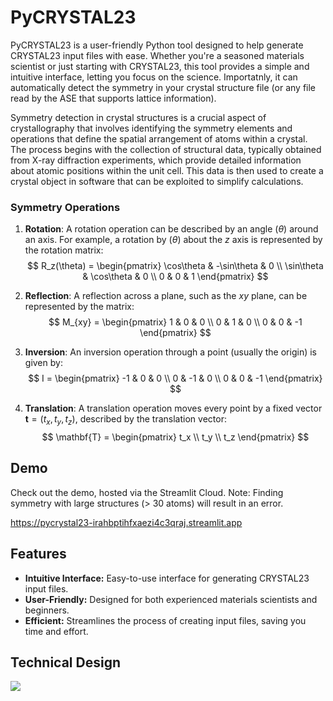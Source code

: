 # PyCRYSTAL23

PyCRYSTAL23 is a user-friendly Python tool designed to help generate CRYSTAL23 input files with ease. Whether you're a seasoned materials scientist or just starting with CRYSTAL23, this tool provides a simple and intuitive interface, letting you focus on the science. Importatnly, it can automatically detect the symmetry in your crystal structure file (or any file read by the ASE that supports lattice information).

Symmetry detection in crystal structures is a crucial aspect of crystallography that involves identifying the symmetry elements and operations that define the spatial arrangement of atoms within a crystal. The process begins with the collection of structural data, typically obtained from X-ray diffraction experiments, which provide detailed information about atomic positions within the unit cell. This data is then used to create a crystal object in software that can be exploited to simplify calculations.


### Symmetry Operations

1. **Rotation**: A rotation operation can be described by an angle \($\theta$) around an axis. For example, a rotation by ($\theta$) about the $z$ axis is represented by the rotation matrix:
   $$
   R_z(\theta) = \begin{pmatrix}
   \cos\theta & -\sin\theta & 0 \\
   \sin\theta & \cos\theta & 0 \\
   0 & 0 & 1
   \end{pmatrix}
   $$

2. **Reflection**: A reflection across a plane, such as the $xy$ plane, can be represented by the matrix:
   $$
   M_{xy} = \begin{pmatrix}
   1 & 0 & 0 \\
   0 & 1 & 0 \\
   0 & 0 & -1
   \end{pmatrix}
   $$

3. **Inversion**: An inversion operation through a point (usually the origin) is given by:
   $$
   I = \begin{pmatrix}
   -1 & 0 & 0 \\
   0 & -1 & 0 \\
   0 & 0 & -1
   \end{pmatrix}
   $$

4. **Translation**: A translation operation moves every point by a fixed vector $\mathbf{t} = (t_x, t_y, t_z)$, described by the translation vector:
   $$
   \mathbf{T} = \begin{pmatrix}
   t_x \\
   t_y \\
   t_z
   \end{pmatrix}
   $$

## Demo

Check out the demo, hosted via the Streamlit Cloud. Note: Finding symmetry with large structures (> 30 atoms) will result in an error.

https://pycrystal23-irahbptihfxaezi4c3qraj.streamlit.app

## Features

- **Intuitive Interface:** Easy-to-use interface for generating CRYSTAL23 input files.
- **User-Friendly:** Designed for both experienced materials scientists and beginners.
- **Efficient:** Streamlines the process of creating input files, saving you time and effort.

## Technical Design

[![](https://app.eraser.io/workspace/S41RIQHXRUOeDY5Dmbbc/preview?elements=8lZ_Xrc_TzNsYhMjGmMLAA&type=embed)](https://app.eraser.io/workspace/S41RIQHXRUOeDY5Dmbbc?elements=8lZ_Xrc_TzNsYhMjGmMLAA)